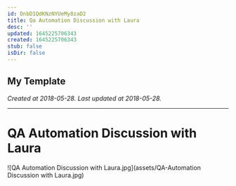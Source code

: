 ```yaml
---
id: DnbD1QdKNzNYUeMy8zaD2
title: Qa Automation Discussion with Laura
desc: ''
updated: 1645225706343
created: 1645225706343
stub: false
isDir: false
---
```

My Template
---

_Created at 2018-05-28._
_Last updated at 2018-05-28._




---

# QA Automation Discussion with Laura


![QA Automation Discussion with Laura.jpg](assets/QA-Automation Discussion with Laura.jpg)

